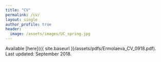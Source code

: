 ```yaml
---
title: "CV"
permalink: /cv/
layout: single
author_profile: true
header:
  image: /assets/images/UC_spring.jpg
---
```


Available [here]({{ site.baseurl }}/assets/pdfs/Ermolaeva_CV_0918.pdf).  
Last updated: September 2018.
